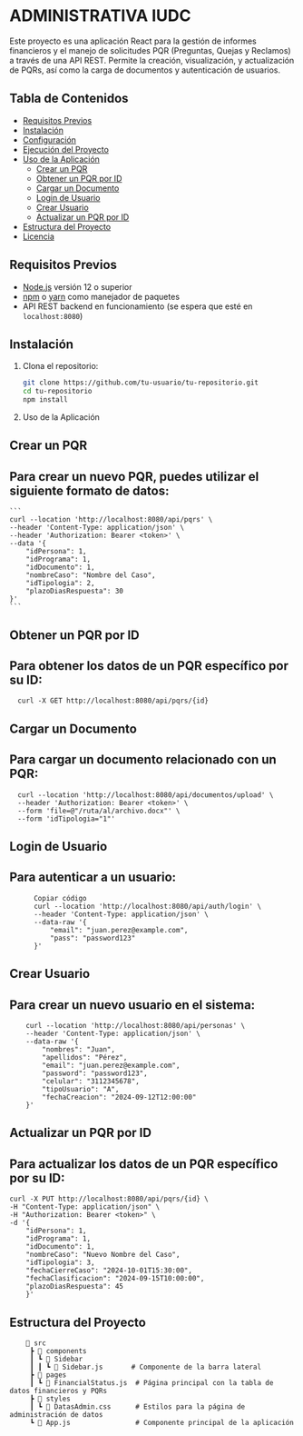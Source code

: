 # ADMINISTRATIVA IUDC

Este proyecto es una aplicación React para la gestión de informes financieros y el manejo de solicitudes PQR (Preguntas, Quejas y Reclamos) a través de una API REST. Permite la creación, visualización, y actualización de PQRs, así como la carga de documentos y autenticación de usuarios.

## Tabla de Contenidos

- [Requisitos Previos](#requisitos-previos)
- [Instalación](#instalación)
- [Configuración](#configuración)
- [Ejecución del Proyecto](#ejecución-del-proyecto)
- [Uso de la Aplicación](#uso-de-la-aplicación)
  - [Crear un PQR](#crear-un-pqr)
  - [Obtener un PQR por ID](#obtener-un-pqr-por-id)
  - [Cargar un Documento](#cargar-un-documento)
  - [Login de Usuario](#login-de-usuario)
  - [Crear Usuario](#crear-usuario)
  - [Actualizar un PQR por ID](#actualizar-un-pqr-por-id)
- [Estructura del Proyecto](#estructura-del-proyecto)
- [Licencia](#licencia)

## Requisitos Previos

- [Node.js](https://nodejs.org/) versión 12 o superior
- [npm](https://www.npmjs.com/) o [yarn](https://yarnpkg.com/) como manejador de paquetes
- API REST backend en funcionamiento (se espera que esté en `localhost:8080`)

## Instalación

1. Clona el repositorio:
   ```bash
   git clone https://github.com/tu-usuario/tu-repositorio.git
   cd tu-repositorio
   npm install
   ```
2. Uso de la Aplicación
## Crear un PQR
## Para crear un nuevo PQR, puedes utilizar el siguiente formato de datos:

    ```
    curl --location 'http://localhost:8080/api/pqrs' \
    --header 'Content-Type: application/json' \
    --header 'Authorization: Bearer <token>' \
    --data '{
        "idPersona": 1,
        "idPrograma": 1,
        "idDocumento": 1,
        "nombreCaso": "Nombre del Caso",
        "idTipologia": 2,
        "plazoDiasRespuesta": 30
    }'
    ```
## Obtener un PQR por ID
## Para obtener los datos de un PQR específico por su ID:

  ```
    curl -X GET http://localhost:8080/api/pqrs/{id}
  ```
## Cargar un Documento
## Para cargar un documento relacionado con un PQR:

  ```
    curl --location 'http://localhost:8080/api/documentos/upload' \
    --header 'Authorization: Bearer <token>' \
    --form 'file=@"/ruta/al/archivo.docx"' \
    --form 'idTipologia="1"'
  ```
## Login de Usuario
## Para autenticar a un usuario:


```
      Copiar código
      curl --location 'http://localhost:8080/api/auth/login' \
      --header 'Content-Type: application/json' \
      --data-raw '{
          "email": "juan.perez@example.com",
          "pass": "password123"
      }'
  ```
## Crear Usuario
## Para crear un nuevo usuario en el sistema:

  ```
      curl --location 'http://localhost:8080/api/personas' \
      --header 'Content-Type: application/json' \
      --data-raw '{
          "nombres": "Juan",
          "apellidos": "Pérez",
          "email": "juan.perez@example.com",
          "password": "password123",
          "celular": "3112345678",
          "tipoUsuario": "A",
          "fechaCreacion": "2024-09-12T12:00:00"
      }'
  ```

## Actualizar un PQR por ID

## Para actualizar los datos de un PQR específico por su ID:

  ```
  curl -X PUT http://localhost:8080/api/pqrs/{id} \
  -H "Content-Type: application/json" \
  -H "Authorization: Bearer <token>" \
  -d '{
      "idPersona": 1,
      "idPrograma": 1,
      "idDocumento": 1,
      "nombreCaso": "Nuevo Nombre del Caso",
      "idTipologia": 3,
      "fechaCierreCaso": "2024-10-01T15:30:00",
      "fechaClasificacion": "2024-09-15T10:00:00",
      "plazoDiasRespuesta": 45
      }'
  ```

## Estructura del Proyecto

```
    📂 src
     ┣ 📂 components
     ┃ ┗ 📂 Sidebar
     ┃ ┃ ┗ 📜 Sidebar.js       # Componente de la barra lateral
     ┣ 📂 pages
     ┃ ┗ 📜 FinancialStatus.js  # Página principal con la tabla de datos financieros y PQRs
     ┣ 📂 styles
     ┃ ┗ 📜 DatasAdmin.css      # Estilos para la página de administración de datos
     ┗ 📜 App.js                # Componente principal de la aplicación
```
